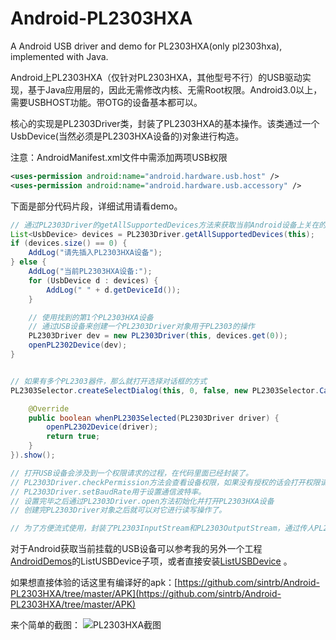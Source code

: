 # Android-PL2303HXA
A Android USB driver and demo for PL2303HXA(only pl2303hxa), implemented with Java.

Android上PL2303HXA（仅针对PL2303HXA，其他型号不行）的USB驱动实现，基于Java应用层的，因此无需修改内核、无需Root权限。Android3.0以上，需要USBHOST功能。带OTG的设备基本都可以。

核心的实现是PL2303Driver类，封装了PL2303HXA的基本操作。该类通过一个UsbDevice(当然必须是PL2303HXA设备的)对象进行构造。

注意：AndroidManifest.xml文件中需添加两项USB权限
```xml
<uses-permission android:name="android.hardware.usb.host" />
<uses-permission android:name="android.hardware.usb.accessory" />
```

下面是部分代码片段，详细试用请看demo。
```java
// 通过PL2303Driver的getAllSupportedDevices方法来获取当前Android设备上关在的PL2303器件列表
List<UsbDevice> devices = PL2303Driver.getAllSupportedDevices(this);
if (devices.size() == 0) {
	AddLog("请先插入PL2303HXA设备");
} else {
	AddLog("当前PL2303HXA设备:");
	for (UsbDevice d : devices) {
		AddLog(" " + d.getDeviceId());
	}

	// 使用找到的第1个PL2303HXA设备
	// 通过USB设备来创建一个PL2303Driver对象用于PL2303的操作
	PL2303Driver dev = new PL2303Driver(this, devices.get(0));
	openPL2302Device(dev);
}


// 如果有多个PL2303器件，那么就打开选择对话框的方式
PL2303Selector.createSelectDialog(this, 0, false, new PL2303Selector.Callback() {

	@Override
	public boolean whenPL2303Selected(PL2303Driver driver) {
		openPL2302Device(driver);
		return true;
	}
}).show();

// 打开USB设备会涉及到一个权限请求的过程，在代码里面已经封装了。
// PL2303Driver.checkPermission方法会查看设备权限，如果没有授权的话会打开权限请求。
// PL2303Driver.setBaudRate用于设置通信波特率。
// 设置完毕之后通过PL2303Driver.open方法初始化并打开PL2303HXA设备
// 创建完PL2303Driver对象之后就可以对它进行读写操作了。

// 为了方便流式使用，封装了PL2303InputStream和PL2303OutputStream，通过传人PL2303Driver进行构造。

```

对于Android获取当前挂载的USB设备可以参考我的另外一个工程 [AndroidDemos](https://github.com/sintrb/AndroidDemos)的ListUSBDevice子项，或者直接安装[ListUSBDevice](https://github.com/sintrb/AndroidDemos/blob/master/APK/ListUSBDevice.apk?raw=true) 。


如果想直接体验的话这里有编译好的apk：[https://github.com/sintrb/Android-PL2303HXA/tree/master/APK](https://github.com/sintrb/Android-PL2303HXA/tree/master/APK)

来个简单的截图：
![PL2303HXA截图](https://raw.githubusercontent.com/sintrb/Android-PL2303HXA/master/IMG/screenshot.png)
